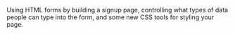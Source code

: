 Using HTML forms by building a signup page, controlling what types of data people can type into the form, and some new CSS tools for styling your page.


